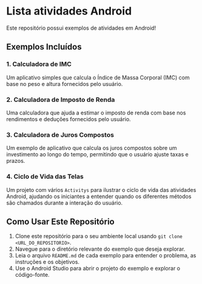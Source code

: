 # Lista atividades Android

Este repositório possui exemplos de atividades em Android!

## Exemplos Incluídos

### 1. Calculadora de IMC
Um aplicativo simples que calcula o Índice de Massa Corporal (IMC) com base no peso e altura fornecidos pelo usuário.

### 2. Calculadora de Imposto de Renda
Uma calculadora que ajuda a estimar o imposto de renda com base nos rendimentos e deduções fornecidos pelo usuário.

### 3. Calculadora de Juros Compostos
Um exemplo de aplicativo que calcula os juros compostos sobre um investimento ao longo do tempo, permitindo que o usuário ajuste taxas e prazos.

### 4. Ciclo de Vida das Telas
Um projeto com vários `Activitys` para ilustrar o ciclo de vida das atividades Android, ajudando os iniciantes a entender quando os diferentes métodos são chamados durante a interação do usuário.

## Como Usar Este Repositório

1. Clone este repositório para o seu ambiente local usando `git clone <URL_DO_REPOSITORIO>`.
2. Navegue para o diretório relevante do exemplo que deseja explorar.
3. Leia o arquivo `README.md` de cada exemplo para entender o problema, as instruções e os objetivos.
4. Use o Android Studio para abrir o projeto do exemplo e explorar o código-fonte.
